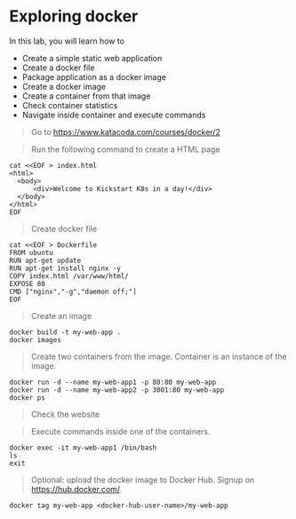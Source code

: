 # Exploring docker
In this lab, you will learn how to 
- Create a simple static web application
- Create a docker file
- Package application as a docker image
- Create a docker image
- Create a container from that image
- Check container statistics
- Navigate inside container and execute commands

> Go to https://www.katacoda.com/courses/docker/2

> Run the following command to create a HTML page
```
cat <<EOF > index.html
<html>
  <body>
      <div>Welcome to Kickstart K8s in a day!</div>
  </body>
</html>
EOF
```
> Create docker file
```
cat <<EOF > Dockerfile
FROM ubuntu
RUN apt-get update
RUN apt-get install nginx -y
COPY index.html /var/www/html/
EXPOSE 80
CMD ["nginx","-g","daemon off;"]
EOF
```

> Create an image
```
docker build -t my-web-app .
docker images
```

> Create two containers from the image. Container is an instance of the image.
```
docker run -d --name my-web-app1 -p 80:80 my-web-app
docker run -d --name my-web-app2 -p 3001:80 my-web-app
docker ps
```

> Check the website

> Execute commands inside one of the containers.
```
docker exec -it my-web-app1 /bin/bash
ls
exit
```

> Optional: upload the docker image to Docker Hub. 
> Signup on https://hub.docker.com/.
```
docker tag my-web-app <docker-hub-user-name>/my-web-app
```